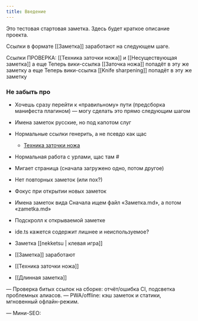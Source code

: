 ```yaml
---
title: Введение
---
```


Это тестовая стартовая заметка. Здесь будет краткое описание проекта.

Ссылки в формате [[Заметка]] заработают на следующем шаге.

Ссылки ПРОВЕРКА: [[Техника заточки ножа]] и [[Несуществующая заметка]]
а еще Теперь вики-ссылка [[Заточка ножа]] попадёт в эту же заметку
а еще Теперь вики-ссылка [[Knife sharpening]] попадёт в эту же заметку


### Не забыть про 
- Хочешь сразу перейти к «правильному» пути (предсборка манифеста плагином) — могу сделать это прямо следующим шагом

- Имена заметок русские, но под капотом слуг

- Нормальные ссылки генерить, а не псевдо как щас 
  - <a href="#" class="wikilink" data-slug="tehnika-zatochki-nozha" data-missing="false">Техника заточки ножа</a>
- Нормальная работа с урлами, щас там #
- Мигает страница (сначала загружено одно, потом другое)
- Нет повторных заметок (или пох?)
- Фокус при открытии новых заметок
- Имена заметок вида Сначала ищем файл «Заметка.md», а потом «zametka.md»
- Подскролл к открываемой заметке
- ide.ts кажется содержит лишнее и неиспользуемое?
- Заметка [[nekketsu | клевая игра]]
- [[Заметка]] заработают
-  [[Техника заточки ножа]]
- [[Длинная заметка]]

— Проверка битых ссылок на сборке: отчёт/ошибка CI, подсветка проблемных алиасов.
— PWA/offline: кэш заметок и статики, мгновенный офлайн-режим.

— Мини-SEO: <title>, meta description из frontmatter, canonical, опционально sitemap.

— Полировка визуала под Энди: тонкие детали типографики, вертикальный ритм,
— Обогатить бэклинки в стиле энди
— Открытие с анимацией плавно более, и при загрузке страницы тоже, первые 300 миллисекунд можно скрывать, а если не успелось загрузиться, то уже показывать спиннер

— Рефакторинг — разбитие функционала на модули
